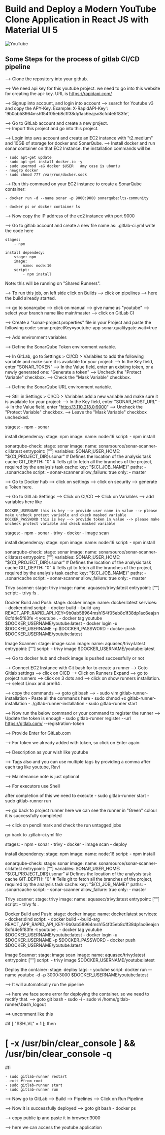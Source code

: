 # Build and Deploy a Modern YouTube Clone Application in React JS with Material UI 5

![YouTube](https://i.ibb.co/4R5RkmW/Thumbnail-5.png)

## Some Steps for the process of gitlab CI/CD pipeline
--> Clone the repository into your github.

==> We need api key for this youtube project. we need to go into this website for creating the api-key. URL is https://rapidapi.com/

--> Signup into account, and login into account
--> search for Youtube v3 and copy the APY-Key. Example: X-RapidAPI-Key': '9b0ab58964msh154f05eb8c1f38dp1ac6eajsn8cfd4e5f83fe',

--> Go to GitLab account and create a new project.   
--> Import this project and go into this project.

--> Login into aws account and create an EC2 instance with "t2.medium" and 10GB of storage for docker and SonarQube.
--> Install docker and run sonar container on that EC2 Instance. the installation commands will be:

    - sudo apt-get update
    - sudo apt-get install docker.io -y
    - sudo usermod -aG docker $USER   #my case is ubuntu
    - newgrp docker
    - sudo chmod 777 /var/run/docker.sock

--> Run this command on your EC2 instance to create a SonarQube container:

    - docker run -d --name sonar -p 9000:9000 sonarqube:lts-community

    - docker ps or docker container ls 

--> Now copy the IP address of the ec2 instance with port 9000

-->  Go to gitlab account and create a new file name as: .gitlab-ci.yml
write the code here
    
    stages:
        - npm

    install dependecy:
        stage: npm    
        image:
            name: node:16
        script:
            - npm install

Note: this will be running on "Shared Runners".

--> To run this job, on left side click on Builds --> click on pipelines --> here the build already started.

--> go to sonarqube --> click on manual --> give name as "youtube" --> select your branch name like main/master --> click on GitLab CI

--> Create a "sonar-project.properties" file in your Project and paste the following code:
    sonar.projectKey=youtube-app
    sonar.qualitygate.wait=true

--> Add environment variables

--> Define the SonarQube Token environment variable.

--> In GitLab, go to Settings > CI/CD > Variables to add the following variable and make sure it is available for your project:
--> In the Key field, enter "SONAR_TOKEN"
--> In the Value field, enter an existing token, or a newly generated one: "Generate a token"
--> Uncheck the "Protect Variable" checkbox.
--> Check the "Mask Variable" checkbox.

--> Define the SonarQube URL environment variable.

--> Still in Settings > CI/CD > Variables add a new variable and make sure it is available for your project:
--> In the Key field, enter "SONAR_HOST_URL" 
--> In the Value field, enter "http://3.110.218.0:9000" 
--> Uncheck the "Protect Variable" checkbox.
--> Leave the "Mask Variable" checkbox unchecked.

stages:
    - npm
    - sonar

install dependency:
    stage: npm
    image: 
        name: node:16
    script: 
        - npm install 

sonarqube-check:
    stage: sonar
    image: 
        name: sonarsource/sonar-scanner-cli:latest
        entrypoint: [""]
    variables:
        SONAR_USER_HOME: "${CI_PROJECT_DIR}/.sonar"  # Defines the location of the analysis task cache
        GIT_DEPTH: "0"  # Tells git to fetch all the branches of the project, required by the analysis task
    cache:
        key: "${CI_JOB_NAME}"
        paths:
            - .sonar/cache
    script: 
        - sonar-scanner
    allow_failure: true
    only:
        - master

--> Go to Docker hub --> click on settings --> click on security --> generate a Token here.

--> Go to GitLab Settings --> Click on CI/CD --> Click on Variables --> add variables here like 

    DOCKER_USERNAME this is key --> provide user name in value --> please make uncheck protect variable and ckeck masked variable
    DOCKER_PASSWORD this is key --> provide token in value --> please make uncheck protect variable and ckeck masked variable

stages:
    - npm
    - sonar
    - trivy
    - docker
    - image scan

install dependency:
    stage: npm
    image: 
        name: node:16
    script: 
        - npm install 

sonarqube-check:
    stage: sonar
    image: 
        name: sonarsource/sonar-scanner-cli:latest
        entrypoint: [""]
    variables:
        SONAR_USER_HOME: "${CI_PROJECT_DIR}/.sonar"  # Defines the location of the analysis task cache
        GIT_DEPTH: "0"  # Tells git to fetch all the branches of the project, required by the analysis task
    cache:
        key: "${CI_JOB_NAME}"
        paths:
            - .sonar/cache
    script: 
        - sonar-scanner
    allow_failure: true
    only:
        - master

Trivy scanner:
    stage: trivy
    image:
        name: aquasec/trivy:latest
        entrypoint: [""]
    script:
        - trivy fs .

Docker Build and Push:
    stage: docker
    image:
        name: docker:latest
    services:
        - docker:dind
    script:
        - docker build --build-arg REACT_APP_RAPID_API_KEY=9b0ab58964msh154f05eb8c1f38dp1ac6eajsn8cfd4e5f83fe -t youtube . 
        - docker tag youtube $DOCKER_USERNAME/youtube:latest
        - docker login -u $DOCKER_USERNAME -p $DOCKER_PASSWORD
        - docker push $DOCKER_USERNAME/youtube:latest

Image Scanner:
    stage: image scan
    image:
        name: aquasec/trivy:latest
        entrypoint: [""]
    script:
        - trivy image $DOCKER_USERNAME/youtube:latest


--> Go to docker hub and check image is pushed successfully or not
 
--> Connect EC2 Instance with Git bash for to create a runner 
--> Goto Gitlab settings --> click on CICD --> Click on Runners Expand --> go to project runners --> click on 3 dots and --> click on show runners installation. --> select Linux and arm64 .

--> copy the commands --> goto git bash --> 
    - sudo vim gitlab-runner-installation
    - Paste all the commands here
    - sudo chmod +x gitlab-runner-installation
    - ./gitlab-runner-installation
    - sudo gitlab-runner start

--> Now run the below command or your command to register the runner
--> Update the token is enough
    - sudo gitlab-runner register --url https://gitlab.com/ --registration-token <token>

--> Provide Enter for GitLab.com

-->  For token we already added with token, so click on Enter again

--> Description as your wish like youtube

--> Tags also and you can use multiple tags by providing a comma after each tag like youtube, Ravi

--> Maintenance note is just optional

--> For executors use Shell

after completion of this we need to execute
    - sudo gitlab-runner start
    - sudo gitlab-runner run

==> go  back to project runner here we can see the runner in "Green" colour it is  successfully completed

--> click on pencil mark and check the run untagged jobs

go back to .gitlab-ci.yml file

stages:
    - npm
    - sonar
    - trivy
    - docker
    - image scan
    - deploy

install dependency:
    stage: npm
    image: 
        name: node:16
    script: 
        - npm install 

sonarqube-check:
    stage: sonar
    image: 
        name: sonarsource/sonar-scanner-cli:latest
        entrypoint: [""]
    variables:
        SONAR_USER_HOME: "${CI_PROJECT_DIR}/.sonar"  # Defines the location of the analysis task cache
        GIT_DEPTH: "0"  # Tells git to fetch all the branches of the project, required by the analysis task
    cache:
        key: "${CI_JOB_NAME}"
        paths:
            - .sonar/cache
    script: 
        - sonar-scanner
    allow_failure: true
    only:
        - master

Trivy scanner:
    stage: trivy
    image:
        name: aquasec/trivy:latest
        entrypoint: [""]
    script:
        - trivy fs .

Docker Build and Push:
    stage: docker
    image:
        name: docker:latest
    services:
        - docker:dind
    script:
        - docker build --build-arg REACT_APP_RAPID_API_KEY=9b0ab58964msh154f05eb8c1f38dp1ac6eajsn8cfd4e5f83fe -t youtube . 
        - docker tag youtube $DOCKER_USERNAME/youtube:latest
        - docker login -u $DOCKER_USERNAME -p $DOCKER_PASSWORD
        - docker push $DOCKER_USERNAME/youtube:latest

Image Scanner:
    stage: image scan
    image:
        name: aquasec/trivy:latest
        entrypoint: [""]
    script:
        - trivy image $DOCKER_USERNAME/youtube:latest

Deploy the container:
    stage: deploy
    tags: 
        - youtube
    script:
        docker run --name youtube -d -p 3000:3000 $DOCKER_USERNAME/youtube:latest

--> It will automatically run the pipeline

--> here we face some error for deploying the container. so we need  to rectify that.
--> goto git bash
    - sudo -i
    - sudo vi /home/gitlab-runner/.bash_logout

==> uncomment like this 

#if [ "$SHLVL" = 1 ]; then
#    [ -x /usr/bin/clear_console ] && /usr/bin/clear_console -q
#fi

    - sudo gitlab-runner restart
    - exit #from root
    - sudo gitlab-runner start
    - sudo gitlab-runner run

--> Now go to GitLab --> Build --> Pipelines --> Click on Run Pipeline

==> Now it is  successfully deployed --> goto git bash 
    - docker ps

--> copy public ip and paste it in browser:3000

--> here we can access the youtube application

